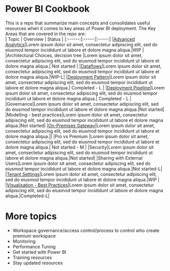 # Power BI Cookbook

This is a repo that summarize main concepts and consolidates useful resources when it comes to key areas of Power BI deployment. The Key Areas that are covered in the repo are:  
| Topic | Overview | Status | 
|:------:|:-----:|:-----:|
|[Advanced Analytics](https://github.com/lipinght/pbideployment/blob/main/AdvAnalytics/Overview.md)|Lorem ipsum dolor sit amet, consectetur adipiscing elit, sed do eiusmod tempor incididunt ut labore et dolore magna aliqua.|WIP |
|Architectural Choices, decision tree |Lorem ipsum dolor sit amet, consectetur adipiscing elit, sed do eiusmod tempor incididunt ut labore et dolore magna aliqua.| Not started |
|[Dataflows](https://github.com/lipinght/pbideployment/blob/main/DataFlows/dataflows.md)|Lorem ipsum dolor sit amet, consectetur adipiscing elit, sed do eiusmod tempor incididunt ut labore et dolore magna aliqua.|WIP-L|
|[Deployment Pattern](https://github.com/lipinght/pbideployment/blob/main/DeploymentPatterns/DeploymentPatterns.md)|Lorem ipsum dolor sit amet, consectetur adipiscing elit, sed do eiusmod tempor incididunt ut labore et dolore magna aliqua.| Completed - L |
|[Deployment Pipeline](https://github.com/lipinght/pbideployment/blob/main/DeploymentPipeline/DeploymentPipeline.md)|Lorem ipsum dolor sit amet, consectetur adipiscing elit, sed do eiusmod tempor incididunt ut labore et dolore magna aliqua.| Completed - L |
|Governance|Lorem ipsum dolor sit amet, consectetur adipiscing elit, sed do eiusmod tempor incididunt ut labore et dolore magna aliqua.|Not started|
|Modelling - best practices|Lorem ipsum dolor sit amet, consectetur adipiscing elit, sed do eiusmod tempor incididunt ut labore et dolore magna aliqua.|Not started|
|[On-Premises Gateway](https://github.com/lipinght/PBICookbook/blob/main/Gateway/GatewayOverview.md)|Lorem ipsum dolor sit amet, consectetur adipiscing elit, sed do eiusmod tempor incididunt ut labore et dolore magna aliqua.||
|Pro vs Premium |Lorem ipsum dolor sit amet, consectetur adipiscing elit, sed do eiusmod tempor incididunt ut labore et dolore magna aliqua.| Not started - M |
|Security|Lorem ipsum dolor sit amet, consectetur adipiscing elit, sed do eiusmod tempor incididunt ut labore et dolore magna aliqua.|Not started|
|Sharing with External Users|Lorem ipsum dolor sit amet, consectetur adipiscing elit, sed do eiusmod tempor incididunt ut labore et dolore magna aliqua.|Not started-L|
|[Tenant Settings](https://github.com/lipinght/pbideployment/blob/main/tenant/TenantSettings.md)|Lorem ipsum dolor sit amet, consectetur adipiscing elit, sed do eiusmod tempor incididunt ut labore et dolore magna aliqua.|WIP |
|[Visualisation - Best Practices](https://github.com/lipinght/pbideployment/blob/main/Visualization/VisBestPractice.md)|Lorem ipsum dolor sit amet, consectetur adipiscing elit, sed do eiusmod tempor incididunt ut labore et dolore magna aliqua.|Completed-L|


# More topics
*  Workspace governance/access control/process to control who create premium workspace 
*	Monitoring 
*	Performance Tuning
*   Get started with Power BI
*   Training resources
*   Stay updated resources 